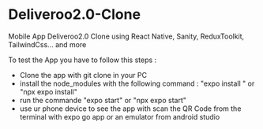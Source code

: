# Deliveroo2.0-Clone
Mobile App Deliveroo2.0 Clone using React Native, Sanity, ReduxToolkit, TailwindCss... and more

To test the App you have to follow this steps :
- Clone the app with git clone in your PC
- install the node_modules with the following command : "expo install " or "npx expo install"
- run the commande "expo start" or "npx expo start"
-  use ur phone device to see the app with scan the QR Code from the terminal with expo go app  or an emulator from android studio
